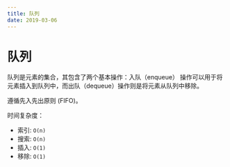 ```yaml
---
title: 队列
date: 2019-03-06
---
```


# 队列

队列是元素的集合，其包含了两个基本操作：入队（enqueue） 操作可以用于将元素插入到队列中，而出队（dequeue）操作则是将元素从队列中移除。

遵循先入先出原则 (FIFO)。

时间复杂度：

- 索引: `O(n)`
- 搜索: `O(n)`
- 插入: `O(1)`
- 移除: `O(1)`
